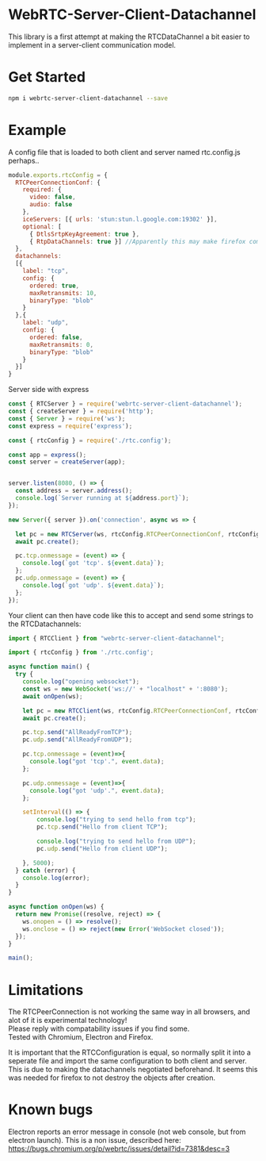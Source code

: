 # WebRTC-Server-Client-Datachannel
This library is a first attempt at making the RTCDataChannel a bit easier to implement in a server-client communication model.  

# Get Started
```bash
npm i webrtc-server-client-datachannel --save
```

# Example
A config file that is loaded to both client and server named rtc.config.js perhaps..
```javascript
module.exports.rtcConfig = {
  RTCPeerConnectionConf: { 
    required: {
      video: false,
      audio: false
    },
    iceServers: [{ urls: 'stun:stun.l.google.com:19302' }],
    optional: [
      { DtlsSrtpKeyAgreement: true },
      { RtpDataChannels: true }] //Apparently this may make firefox compatible.
  },
  datachannels:
  [{
    label: "tcp",
    config: {
      ordered: true,
      maxRetransmits: 10,
      binaryType: "blob"
    }
  },{
    label: "udp",
    config: {
      ordered: false,
      maxRetransmits: 0,
      binaryType: "blob"
    }
  }]
}
```

Server side with express
```javascript
const { RTCServer } = require('webrtc-server-client-datachannel');
const { createServer } = require('http');
const { Server } = require('ws');
const express = require('express');

const { rtcConfig } = require('./rtc.config');

const app = express();
const server = createServer(app);


server.listen(8080, () => {
  const address = server.address();
  console.log(`Server running at ${address.port}`);
});

new Server({ server }).on('connection', async ws => {

  let pc = new RTCServer(ws, rtcConfig.RTCPeerConnectionConf, rtcConfig.datachannels);
  await pc.create();

  pc.tcp.onmessage = (event) => {
    console.log(`got 'tcp'. ${event.data}`);
  };
  pc.udp.onmessage = (event) => {
    console.log(`got 'udp'. ${event.data}`);
  };
});
```

Your client can then have code like this to accept and send some strings to the RTCDatachannels:
```javascript
import { RTCClient } from "webrtc-server-client-datachannel";

import { rtcConfig } from './rtc.config';

async function main() {
  try {
    console.log("opening websocket");
    const ws = new WebSocket('ws://' + "localhost" + ':8080');
    await onOpen(ws);

    let pc = new RTCClient(ws, rtcConfig.RTCPeerConnectionConf, rtcConfig.datachannels);
    await pc.create();

    pc.tcp.send("AllReadyFromTCP");
    pc.udp.send("AllReadyFromUDP");

    pc.tcp.onmessage = (event)=>{
      console.log("got 'tcp'.", event.data);
    };

    pc.udp.onmessage = (event)=>{
      console.log("got 'udp'.", event.data);
    };

    setInterval(() => {
        console.log("trying to send hello from tcp");
        pc.tcp.send("Hello from client TCP");

        console.log("trying to send hello from UDP");
        pc.udp.send("Hello from client UDP");

    }, 5000);
  } catch (error) {
    console.log(error);
  }
}

async function onOpen(ws) {
  return new Promise((resolve, reject) => {
    ws.onopen = () => resolve();
    ws.onclose = () => reject(new Error('WebSocket closed'));
  });
}

main();
```

# Limitations
The RTCPeerConnection is not working the same way in all browsers, and alot of it is experimental technology!   
Please reply with compatability issues if you find some.  
Tested with Chromium, Electron and Firefox.
  
It is important that the RTCConfiguration is equal, so normally split it into a seperate file and import the same configuration to both client and server. This is due to making the datachannels negotiated beforehand. It seems this was needed for firefox to not destroy the objects after creation.  

# Known bugs
Electron reports an error message in console (not web console, but from electron launch). This is a non issue, described here:  
https://bugs.chromium.org/p/webrtc/issues/detail?id=7381&desc=3  
  

